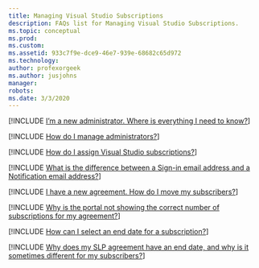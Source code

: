```yaml
---
title: Managing Visual Studio Subscriptions
description: FAQs list for Managing Visual Studio Subscriptions.
ms.topic: conceptual
ms.prod: 
ms.custom: 
ms.assetid: 933c7f9e-dce9-46e7-939e-68682c65d972
ms.technology: 
author: profexorgeek
ms.author: jusjohns
manager: 
robots: 
ms.date: 3/3/2020
---
```


[!INCLUDE [I’m a new administrator. Where is everything I need to know?](new-agreement.md)]

[!INCLUDE [How do I manage administrators?](manage-admins.md)]

[!INCLUDE [How do I assign Visual Studio subscriptions?](assigning-subscriptions.md)]

[!INCLUDE [What is the difference between a Sign-in email address and a Notification email address?](email-types.md)]

[!INCLUDE [I have a new agreement. How do I move my subscribers?](new-agreement.md)]

[!INCLUDE [Why is the portal not showing the correct number of subscriptions for my agreement?](incorrect-subscription-quantity.md)]

[!INCLUDE [How can I select an end date for a subscription?](select-end-date.md)]

[!INCLUDE [Why does my SLP agreement have an end date, and why is it sometimes different for my subscribers?](slp-end-dates.md)]

